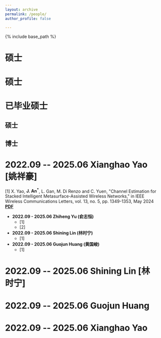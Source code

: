 ```yaml
---
layout: archive
permalink: /people/
author_profile: false

---
```


{% include base_path %}
# 硕士

# 硕士

# 已毕业硕士
## 硕士
## 博士
2022.09 -- 2025.06 Xianghao Yao [姚祥豪]
====
[1] X. Yao, **J. An<sup>*</sup>**, L. Gan, M. Di Renzo and C. Yuen, "Channel Estimation for Stacked Intelligent Metasurface-Assisted Wireless Networks," in IEEE Wireless Communications Letters, vol. 13, no. 5, pp. 1349-1353, May 2024<br />
**[PDF](https://ieeexplore.ieee.org/Xplore/home.jsp)**
* **2022.09 - 2025.06 Zhiheng Yu (俞志恒)**
  * [1]
  * [2]
* **2022.09 - 2025.06 Shining Lin (林时宁)**
  * [1]
* **2022.09 - 2025.06 Guojun Huang (黄国峻)**
  * [1]

2022.09 -- 2025.06 Shining Lin [林时宁]
==

2022.09 -- 2025.06 Guojun Huang
===

2022.09 -- 2025.06 Xianghao Yao
====

